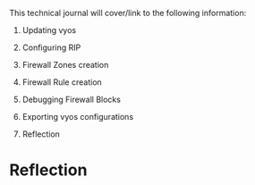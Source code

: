 This technical journal will cover/link to the following information:

1. Updating vyos

2. Configuring RIP

3. Firewall Zones creation

4. Firewall Rule creation

5. Debugging Firewall Blocks

6. Exporting vyos configurations

7. Reflection



# Reflection
